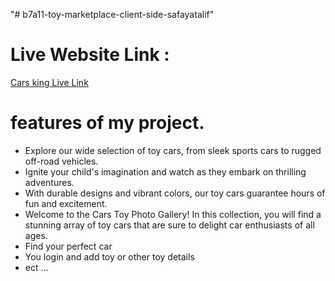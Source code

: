 "# b7a11-toy-marketplace-client-side-safayatalif" 

# Live Website Link : 
  [Cars king Live Link](https://cars-king.web.app/)
#
# features of my project. 
* Explore our wide selection of toy cars, from sleek sports cars to rugged off-road vehicles. 
* Ignite your child's imagination and watch as they embark on thrilling adventures.
* With durable designs and vibrant colors, our toy cars guarantee hours of fun and excitement.
* Welcome to the Cars Toy Photo Gallery! In this collection, you will find a stunning array of toy cars that are sure to delight car enthusiasts of all ages.
* Find your perfect car
* You login and add toy or other toy details
* ect ...
